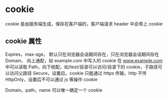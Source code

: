 # cookie

cookie 是由服务端生成，保存在客户端的，客户端请求 header 中会带上 cookie

## cookie 属性

Expires，max-age， 默认只在浏览器会话期间存在，只在浏览器会话期间存在
Domain， 向上通配，如 example.com 中写入的 cookie 在 www.example.com 中可以读取
Path，向下统配，如/test/目录可以访问/目录下的 cookie，子路径可以访问父路径
Secure，设置后，cookie 只能通过 https 传输，http 不传
HttpOnly，设置后不可以通过 js 等操作 cookie

Domain，path，name 可以唯一确定一个 cookie
